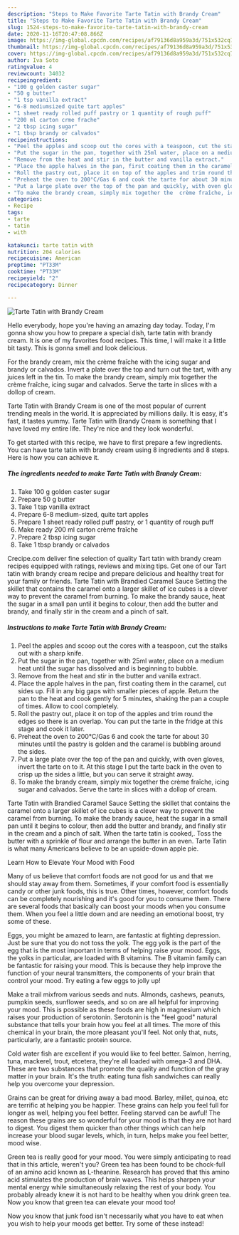 ```yaml
---
description: "Steps to Make Favorite Tarte Tatin with Brandy Cream"
title: "Steps to Make Favorite Tarte Tatin with Brandy Cream"
slug: 1524-steps-to-make-favorite-tarte-tatin-with-brandy-cream
date: 2020-11-16T20:47:08.866Z
image: https://img-global.cpcdn.com/recipes/af79136d8a959a3d/751x532cq70/tarte-tatin-with-brandy-cream-recipe-main-photo.jpg
thumbnail: https://img-global.cpcdn.com/recipes/af79136d8a959a3d/751x532cq70/tarte-tatin-with-brandy-cream-recipe-main-photo.jpg
cover: https://img-global.cpcdn.com/recipes/af79136d8a959a3d/751x532cq70/tarte-tatin-with-brandy-cream-recipe-main-photo.jpg
author: Iva Soto
ratingvalue: 4
reviewcount: 34032
recipeingredient:
- "100 g golden caster sugar"
- "50 g butter"
- "1 tsp vanilla extract"
- "6-8 mediumsized quite tart apples"
- "1 sheet ready rolled puff pastry or 1 quantity of rough puff"
- "200 ml carton crme frache"
- "2 tbsp icing sugar"
- "1 tbsp brandy or calvados"
recipeinstructions:
- "Peel the apples and scoop out the cores with a teaspoon, cut the stalks out with a sharp knife."
- "Put the sugar in the pan, together with 25ml water, place on a medium heat until the sugar has dissolved and is beginning to bubble."
- "Remove from the heat and stir in the butter and vanilla extract."
- "Place the apple halves in the pan, first coating them in the caramel, cut sides up. Fill in any big gaps with smaller pieces of apple. Return the pan to the heat and cook gently for 5 minutes, shaking the pan a couple of times. Allow to cool completely."
- "Roll the pastry out, place it on top of the apples and trim round the edges so there is an overlap. You can put the tarte in the fridge at this stage and cook it later."
- "Preheat the oven to 200°C/Gas 6 and cook the tarte for about 30 minutes until the pastry is golden and the caramel is bubbling around the sides."
- "Put a large plate over the top of the pan and quickly, with oven gloves, invert the tarte on to it. At this stage I put the tarte back in the oven to crisp up the sides a little, but you can serve it straight away."
- "To make the brandy cream, simply mix together the  crème fraîche, icing sugar and calvados. Serve the tarte in slices with a dollop of cream."
categories:
- Recipe
tags:
- tarte
- tatin
- with

katakunci: tarte tatin with 
nutrition: 204 calories
recipecuisine: American
preptime: "PT33M"
cooktime: "PT33M"
recipeyield: "2"
recipecategory: Dinner

---
```



![Tarte Tatin with Brandy Cream](https://img-global.cpcdn.com/recipes/af79136d8a959a3d/751x532cq70/tarte-tatin-with-brandy-cream-recipe-main-photo.jpg)

Hello everybody, hope you're having an amazing day today. Today, I'm gonna show you how to prepare a special dish, tarte tatin with brandy cream. It is one of my favorites food recipes. This time, I will make it a little bit tasty. This is gonna smell and look delicious.

For the brandy cream, mix the crème fraîche with the icing sugar and brandy or calvados. Invert a plate over the top and turn out the tart, with any juices left in the tin. To make the brandy cream, simply mix together the crème fraîche, icing sugar and calvados. Serve the tarte in slices with a dollop of cream.

Tarte Tatin with Brandy Cream is one of the most popular of current trending meals in the world. It is appreciated by millions daily. It is easy, it's fast, it tastes yummy. Tarte Tatin with Brandy Cream is something that I have loved my entire life. They're nice and they look wonderful.


To get started with this recipe, we have to first prepare a few ingredients. You can have tarte tatin with brandy cream using 8 ingredients and 8 steps. Here is how you can achieve it.

<!--inarticleads1-->

##### The ingredients needed to make Tarte Tatin with Brandy Cream:

1. Take 100 g golden caster sugar
1. Prepare 50 g butter
1. Take 1 tsp vanilla extract
1. Prepare 6-8 medium-sized, quite tart apples
1. Prepare 1 sheet ready rolled puff pastry, or 1 quantity of rough puff
1. Make ready 200 ml carton crème fraîche
1. Prepare 2 tbsp icing sugar
1. Take 1 tbsp brandy or calvados


Crecipe.com deliver fine selection of quality Tart tatin with brandy cream recipes equipped with ratings, reviews and mixing tips. Get one of our Tart tatin with brandy cream recipe and prepare delicious and healthy treat for your family or friends. Tarte Tatin with Brandied Caramel Sauce Setting the skillet that contains the caramel onto a larger skillet of ice cubes is a clever way to prevent the caramel from burning. To make the brandy sauce, heat the sugar in a small pan until it begins to colour, then add the butter and brandy, and finally stir in the cream and a pinch of salt. 

<!--inarticleads2-->

##### Instructions to make Tarte Tatin with Brandy Cream:

1. Peel the apples and scoop out the cores with a teaspoon, cut the stalks out with a sharp knife.
1. Put the sugar in the pan, together with 25ml water, place on a medium heat until the sugar has dissolved and is beginning to bubble.
1. Remove from the heat and stir in the butter and vanilla extract.
1. Place the apple halves in the pan, first coating them in the caramel, cut sides up. Fill in any big gaps with smaller pieces of apple. Return the pan to the heat and cook gently for 5 minutes, shaking the pan a couple of times. Allow to cool completely.
1. Roll the pastry out, place it on top of the apples and trim round the edges so there is an overlap. You can put the tarte in the fridge at this stage and cook it later.
1. Preheat the oven to 200°C/Gas 6 and cook the tarte for about 30 minutes until the pastry is golden and the caramel is bubbling around the sides.
1. Put a large plate over the top of the pan and quickly, with oven gloves, invert the tarte on to it. At this stage I put the tarte back in the oven to crisp up the sides a little, but you can serve it straight away.
1. To make the brandy cream, simply mix together the  crème fraîche, icing sugar and calvados. Serve the tarte in slices with a dollop of cream.


Tarte Tatin with Brandied Caramel Sauce Setting the skillet that contains the caramel onto a larger skillet of ice cubes is a clever way to prevent the caramel from burning. To make the brandy sauce, heat the sugar in a small pan until it begins to colour, then add the butter and brandy, and finally stir in the cream and a pinch of salt. When the tarte tatin is cooked,. Toss the butter with a sprinkle of flour and arrange the butter in an even. Tarte Tatin is what many Americans believe to be an upside-down apple pie. 

Learn How to Elevate Your Mood with Food


Many of us believe that comfort foods are not good for us and that we should stay away from them. Sometimes, if your comfort food is essentially candy or other junk foods, this is true. Other times, however, comfort foods can be completely nourishing and it's good for you to consume them. There are several foods that basically can boost your moods when you consume them. When you feel a little down and are needing an emotional boost, try some of these.

Eggs, you might be amazed to learn, are fantastic at fighting depression. Just be sure that you do not toss the yolk. The egg yolk is the part of the egg that is the most important in terms of helping raise your mood. Eggs, the yolks in particular, are loaded with B vitamins. The B vitamin family can be fantastic for raising your mood. This is because they help improve the function of your neural transmitters, the components of your brain that control your mood. Try eating a few eggs to jolly up!

Make a trail mixfrom various seeds and nuts. Almonds, cashews, peanuts, pumpkin seeds, sunflower seeds, and so on are all helpful for improving your mood. This is possible as these foods are high in magnesium which raises your production of serotonin. Serotonin is the "feel good" natural substance that tells your brain how you feel at all times. The more of this chemical in your brain, the more pleasant you'll feel. Not only that, nuts, particularly, are a fantastic protein source.

Cold water fish are excellent if you would like to feel better. Salmon, herring, tuna, mackerel, trout, etcetera, they're all loaded with omega-3 and DHA. These are two substances that promote the quality and function of the gray matter in your brain. It's the truth: eating tuna fish sandwiches can really help you overcome your depression. 

Grains can be great for driving away a bad mood. Barley, millet, quinoa, etc are terrific at helping you be happier. These grains can help you feel full for longer as well, helping you feel better. Feeling starved can be awful! The reason these grains are so wonderful for your mood is that they are not hard to digest. You digest them quicker than other things which can help increase your blood sugar levels, which, in turn, helps make you feel better, mood wise.

Green tea is really good for your mood. You were simply anticipating to read that in this article, weren't you? Green tea has been found to be chock-full of an amino acid known as L-theanine. Research has proved that this amino acid stimulates the production of brain waves. This helps sharpen your mental energy while simultaneously relaxing the rest of your body. You probably already knew it is not hard to be healthy when you drink green tea. Now you know that green tea can elevate your mood too!

Now you know that junk food isn't necessarily what you have to eat when you wish to help your moods get better. Try some of these instead!

